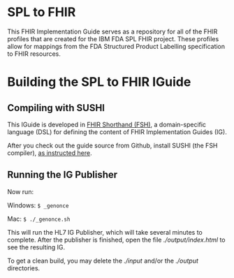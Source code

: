 # SPL to FHIR

This FHIR Implementation Guide serves as a repository for all of the FHIR profiles that are created for the IBM FDA SPL FHIR project.  These profiles allow for mappings from the FDA Structured Product Labelling specification to FHIR resources.

# Building the SPL to FHIR IGuide

## Compiling with SUSHI

This IGuide is developed in [FHIR Shorthand (FSH)](http://build.fhir.org/ig/HL7/fhir-shorthand/), a domain-specific language (DSL) for defining the content of FHIR Implementation Guides (IG).

After you check out the guide source from Github, install SUSHI (the FSH compiler), [as instructed here](http://build.fhir.org/ig/HL7/fhir-shorthand/sushi.html). 

## Running the IG Publisher

Now run:

Windows:   `$ _genonce`

Mac:   `$ ./_genonce.sh`

This will run the HL7 IG Publisher, which will take several minutes to complete. After the publisher is finished, open the file _./output/index.html_ to see the resulting IG.

To get a clean build, you may delete the _./input_ and/or the _./output_ directories.
